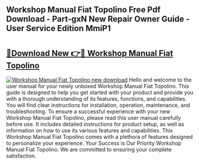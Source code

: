 ## Workshop Manual Fiat Topolino Free Pdf Download - Part-gxN New Repair Owner Guide - User Service Edition MmiP1

# <h2><a href="http://bc4873.oget.top/?id=Workshop+Manual+Fiat+Topolino">🔗Download New 👉🔴 Workshop Manual Fiat Topolino</a></h2>

[![Workshop Manual Fiat Topolino new download](https://i.imgur.com/5g1atiW.png)](http://bc4873.oget.top/?id=Workshop+Manual+Fiat+Topolino)
Hello and welcome to the user manual for your newly unboxed Workshop Manual Fiat Topolino. This guide is designed to help you get started with your product and provide you with a thorough understanding of its features, functions, and capabilities. You will find clear instructions for installation, operation, maintenance, and troubleshooting. To ensure a successful experience with your new Workshop Manual Fiat Topolino, please read this user manual carefully before use. It includes detailed instructions for product setup, as well as information on how to use its various features and capabilities. This Workshop Manual Fiat Topolino comes with a plethora of features designed to personalize your experience. Your Success is Our Priority Workshop Manual Fiat Topolino. We are committed to ensuring your complete satisfaction.
